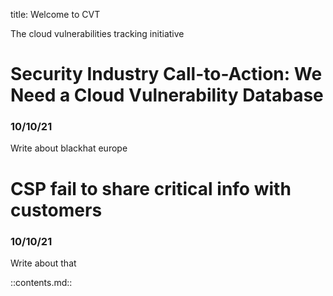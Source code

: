 title: Welcome to CVT

The cloud vulnerabilities tracking initiative

Security Industry Call-to-Action: We Need a Cloud Vulnerability Database
========
### 10/10/21

Write about blackhat europe


CSP fail to share critical info with customers
========
### 10/10/21

Write about that


::contents.md::
